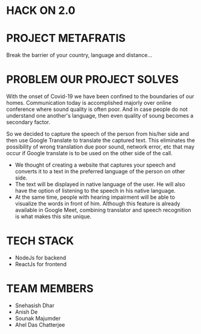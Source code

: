 # HACK ON 2.0 

# PROJECT METAFRATIS
Break the barrier of your country, language and distance...

# PROBLEM OUR PROJECT SOLVES
With the onset of Covid-19 we have been confined to the boundaries of our homes. Communication today is accomplished majorly over online conference where sound quality is often poor. And in case people do not understand one another's language, then even quality of soung becomes a secondary factor.

So we decided to capture the speech of the person from his/her side and then use Google Translate to translate the captured text. This eliminates the possibility of wrong translation due poor sound, network error, etc that may occur if Google translate is to be used on the other side of the call.

- We thought of creating a website that captures your speech and converts it to a text in the preferred language of the person on other side.
- The text will be displayed in native language of the user. He will also have the option of listening to the speech in his native language.
- At the same time, people with hearing impairment will be able to visualize the words in front of him. Although this feature is already available in Google Meet, combining translator and speech recognition is what makes this site unique.

# TECH STACK
- NodeJs for backend
- ReactJs for frontend

# TEAM MEMBERS
- Snehasish Dhar
- Anish De
- Sounak Majumder
- Ahel Das Chatterjee

